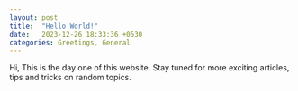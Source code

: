 ```yaml
---
layout: post
title:  "Hello World!"
date:   2023-12-26 18:33:36 +0530
categories: Greetings, General
---
```


Hi, This is the day one of this website. 
Stay tuned for more exciting articles, tips and tricks on random topics.

